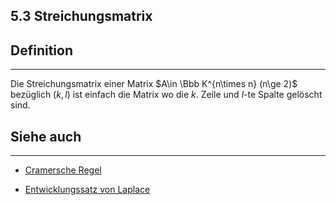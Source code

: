 ## 5.3 Streichungsmatrix

## Definition

***

Die Streichungsmatrix einer Matrix $A\in \Bbb K^{n\times n} (n\ge 2)$ bezüglich ($k,l$) ist einfach die Matrix wo die $k$. Zeile und $l$-te Spalte gelöscht sind.

## Siehe auch

***

* [Cramersche Regel](</5. Endomorphismen/5.3 Determinanten/Cramersche Regel.md>)

* [Entwicklungssatz von Laplace](</5. Endomorphismen/5.3 Determinanten/Entwicklungssatz von Laplace.md>)

<!--ID: 1711978844779-->

